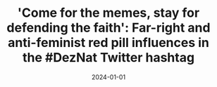 ---
types: ["publication"]
date: 2024-01-01
layout: publication
publication_types: "journal"
title: "'Come for the memes, stay for defending the faith': Far-right and anti-feminist red pill influences in the #DezNat Twitter hashtag"
co-authors: ["Amy Chapman"]
outlets: ["Journal of the Mormon Social Science Association"]
projects: ["DezNat Twitter hashtag"]
topics: ["Twitter","social media","Mormonism","right-wing Mormonism","Mormonism and the internet"]
methods: ["digital methods","Twitter API","webscraping","qualitative coding"]
link: "/2023-Greenhalgh-Chapman-DezNat.pdf"
link_type: "PDF" 
summary: "Scholarship on the intersection of Mormonism and the internet has often focused on progressive online voices. However, in recent years, the DezNat movement has challenged the assumption that online Mormonism necessarily trends more liberal than the Latter-day Saint mainstream. In this study, we examine the influence of red pill communities—which include far-right and anti-feminist movements on the internet—on DezNat. We collected 1,378 screenshots of tweets containing the #DezNat hashtag (which often included additional data and context) and engaged in open coding of these tweets, guided by our understanding of red pill concepts and tropes. We found considerable evidence of far-right and anti-feminist influences on DezNat-tagged tweets, suggesting that it is disingenuous for DezNat defenders to describe the movement as merely about Latter-day Saint orthodoxy. However, interpreting our findings through an affinity space framework, we argue that it is impractical—and perhaps impossible—to definitively establish the motivations of all those who participate in the movement. Rather, we suggest that the clear red pill references by DezNat participants provide an opportunity to consider overlaps between Mormonism, the far right, and aggressive anti-feminism—as well as the tensions between intentional ambiguity and boundary maintenance in Latter-day Saint institutions."
citation: '<strong>Greenhalgh</strong>, S. P., & Chapman, A. L. (2023). "Come for the memes, stay for defending the faith": Far-right and anti-feminist red pill influences in the #DezNat Twitter hashtag. <em>Journal of the Mormon Social Science Association</em>, <em>2</em>(1), 1-34. <a href="https://doi.org/10.54587/JMSSA.0201">https://doi.org/10.54587/JMSSA.0201</a>'
---